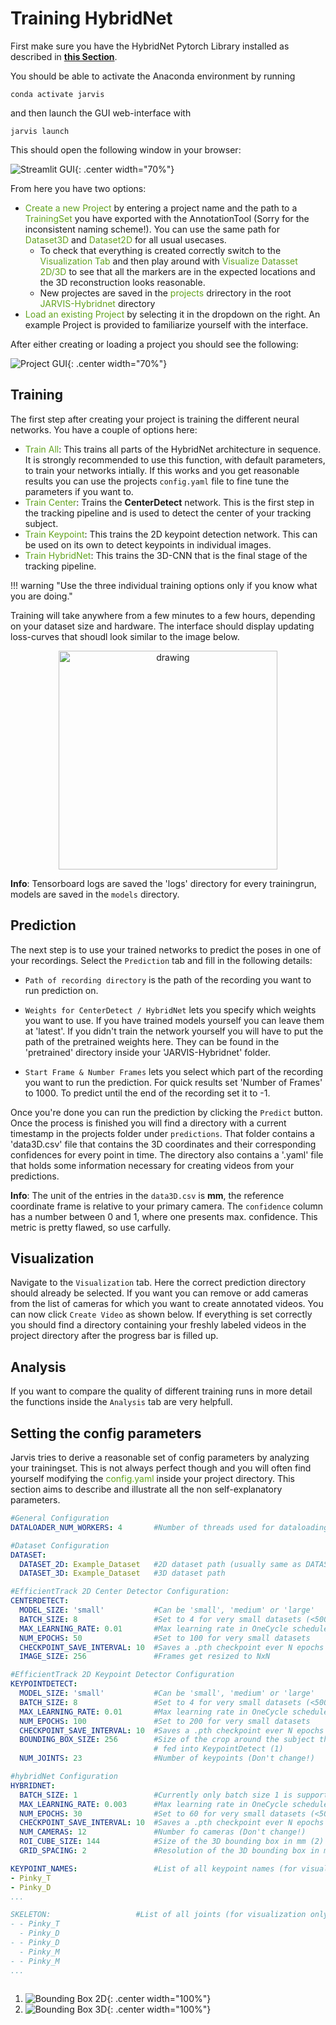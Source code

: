 # Training HybridNet

First make sure you have the HybridNet Pytorch Library installed as described in **[this Section](../2_installation_guide)**. 

You should be able to activate the Anaconda environment by running
```
conda activate jarvis
```
and then launch the GUI web-interface with
```
jarvis launch
```
This should open the following window in your browser:

![Streamlit GUI](../assets/images/manual/StreamlitGUI.png){: .center width="70%"}



From here you have two options:

- <span style="color:#63a31f">Create a new Project</span> by entering a project name and the path to a <span style="color:#63a31f">TrainingSet</span> you have exported with the AnnotationTool (Sorry for the inconsistent naming scheme!). You can use the same path for <span style="color:#63a31f">Dataset3D</span> and <span style="color:#63a31f">Dataset2D</span> for all usual usecases. 
    - To check that everything is created correctly switch to the <span style="color:#63a31f">Visualization Tab</span> and then play around with <span style="color:#63a31f">Visualize Datasset 2D/3D</span> to see that all the markers are in the expected locations and the 3D reconstruction looks reasonable. 
    - New projectes are saved in the <span style="color:#63a31f">projects</span> drirectory in the root <span style="color:#63a31f">JARVIS-Hybridnet</span> directory
- <span style="color:#63a31f">Load an existing Project</span> by selecting it in the dropdown on the right. An example Project is provided to familiarize yourself with the interface.

After either creating or loading a project you should see the following:

![Project GUI](../assets/images/manual/ProjectGUI.png){: .center width="70%"}


## Training
The first step after creating your project is training the different neural networks. You have a couple of options here:

- <span style="color:#63a31f">Train All</span>: This trains all parts of the HybridNet architecture in sequence. It is strongly recommended to use this function, with default parameters, to train your networks intially. If this works and you get reasonable results you can use the projects `config.yaml` file to fine tune the parameters if you want to.
- <span style="color:#63a31f">Train Center</span>: Trains the **CenterDetect** network. This is the first step in the tracking pipeline and is used to detect the center of your tracking subject. 
- <span style="color:#63a31f">Train Keypoint</span>: This trains the 2D keypoint detection network. This can be used on its own to detect keypoints in individual images.
- <span style="color:#63a31f">Train HybridNet</span>: This trains the 3D-CNN that is the final stage of the tracking pipeline.
  
!!! warning "Use the three individual training options only if you know what you are doing."

Training will take anywhere from a few minutes to a few hours, depending on your dataset size and hardware. The interface should display updating loss-curves that shoudl look similar to the image below.

<center><img src="media/Training_Screenshot.png" alt="drawing" width="350"/></center>

**Info**: Tensorboard logs are saved the 'logs' directory for every trainingrun, models are saved in the `models` directory.

## Prediction
The next step is to use your trained networks to predict the poses in one of your recordings. Select the `Prediction` tab and fill in the following details:

- `Path of recording directory` is the path of the recording you want to run prediction on.

- `Weights for CenterDetect / HybridNet` lets you specify which weights you want to use. If you have trained models yourself you can leave them at 'latest'. If you didn't train the network yourself you will have to put the path of the pretrained weights here. They can be found in the 'pretrained' directory inside your 'JARVIS-Hybridnet' folder.

- `Start Frame & Number Frames` lets you select which part of the recording you want to run the prediction. For quick results set 'Number of Frames' to 1000. To predict until the end of the recording set it to -1.

Once you're done you can run the prediction by clicking the `Predict` button.\
Once the process is finished you will find a directory with a current timestamp in the projects folder under `predictions`. That folder contains a 'data3D.csv' file that contains the 3D coordinates and their corresponding confidences for every point in time. The directory also contains a '.yaml' file that holds some information necessary for creating videos from your predictions.

**Info**: The unit of the entries in the `data3D.csv` is **mm**, the reference coordinate frame is relative to your primary camera. The `confidence` column has a number between 0 and 1, where one presents max. confidence. This metric is pretty flawed, so use carfully.

## Visualization
Navigate to the `Visualization` tab. Here the correct prediction directory should already be selected. If you want you can remove or add cameras from the list of cameras for which you want to create annotated videos. You can now click `Create Video` as shown below. If everything is set correctly you should find a directory containing your freshly labeled videos in the project directory after the progress bar is filled up.

## Analysis
If you want to compare the quality of different training runs in more detail the functions inside the `Analysis` tab are very helpfull.


## Setting the config parameters
Jarvis tries to derive a reasonable set of config parameters by analyzing your trainingset. This is not always perfect though and you will often find yourself modifying the <span style="color:#63a31f">config.yaml</span> inside your project directory. This section aims to describe and illustrate all the non self-explanatory parameters.

``` yaml title="ExampleProject config.yaml"
#General Configuration
DATALOADER_NUM_WORKERS: 4       #Number of threads used for dataloading

#Dataset Configuration
DATASET:
  DATASET_2D: Example_Dataset   #2D dataset path (usually same as DATASET_3D)
  DATASET_3D: Example_Dataset   #3D dataset path

#EfficientTrack 2D Center Detector Configuration:
CENTERDETECT:
  MODEL_SIZE: 'small'           #Can be 'small', 'medium' or 'large'
  BATCH_SIZE: 8                 #Set to 4 for very small datasets (<500 Frames) 
  MAX_LEARNING_RATE: 0.01       #Max learning rate in OneCycle schedule
  NUM_EPOCHS: 50                #Set to 100 for very small datasets
  CHECKPOINT_SAVE_INTERVAL: 10  #Saves a .pth checkpoint ever N epochs
  IMAGE_SIZE: 256               #Frames get resized to NxN

#EfficientTrack 2D Keypoint Detector Configuration
KEYPOINTDETECT:
  MODEL_SIZE: 'small'           #Can be 'small', 'medium' or 'large'
  BATCH_SIZE: 8                 #Set to 4 for very small datasets (<500 Frames) 
  MAX_LEARNING_RATE: 0.01       #Max learning rate in OneCycle schedule
  NUM_EPOCHS: 100               #Set to 200 for very small datasets
  CHECKPOINT_SAVE_INTERVAL: 10  #Saves a .pth checkpoint ever N epochs
  BOUNDING_BOX_SIZE: 256        #Size of the crop around the subject that gets 
                                # fed into KeypointDetect (1)
  NUM_JOINTS: 23                #Number of keypoints (Don't change!)

#hybridNet Configuration
HYBRIDNET:
  BATCH_SIZE: 1                 #Currently only batch size 1 is supported
  MAX_LEARNING_RATE: 0.003      #Max learning rate in OneCycle schedule
  NUM_EPOCHS: 30                #Set to 60 for very small datasets (<500 Frames)
  CHECKPOINT_SAVE_INTERVAL: 10  #Saves a .pth checkpoint ever N epochs
  NUM_CAMERAS: 12               #Number fo cameras (Don't change!)
  ROI_CUBE_SIZE: 144            #Size of the 3D bounding box in mm (2)
  GRID_SPACING: 2               #Resolution of the 3D bounding box in mm 

KEYPOINT_NAMES:                 #List of all keypoint names (for visualization)
- Pinky_T
- Pinky_D
...

SKELETON:                   #List of all joints (for visualization only)
- - Pinky_T
  - Pinky_D
- - Pinky_D
  - Pinky_M
- - Pinky_M
...
 
```

1. ![Bounding Box 2D](../assets/images/manual/bounding_box_2D.png){: .center width="100%"}
2. ![Bounding Box 3D](../assets/images/manual/bounding_box_3D.png){: .center width="100%"}
